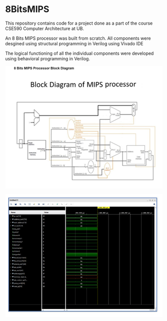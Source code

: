 # 8BitsMIPS
This repository contains code for a project done as a part of the course CSE590 Computer Architecture at UB.

An 8 Bits MIPS processor was built from scratch. All components were desgined using structural programming in Verilog
using Vivado IDE

The logical functioning of all the individual components were developed using behavioral programming in Verilog.



![Block Diagram of 8 Bits MIPS designed](https://github.com/KarthiVi95/8BitsMIPS/blob/master/Problem_description/blockDiagram.JPG)

![Results - Simulation of ADDI instruction](https://github.com/KarthiVi95/8BitsMIPS/blob/master/Problem_description/addISimulation.JPG)

